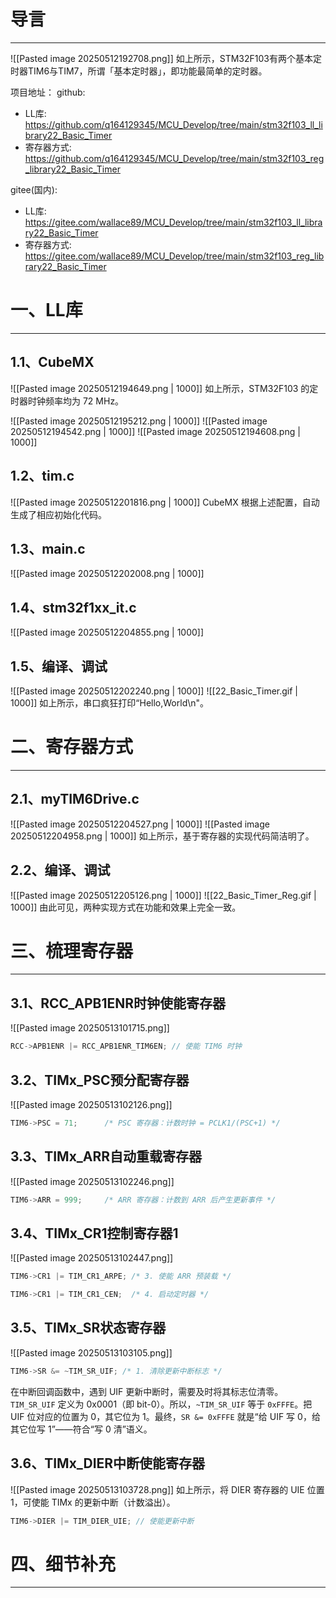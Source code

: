 # 导言
---
![[Pasted image 20250512192708.png]]
如上所示，STM32F103有两个基本定时器TIM6与TIM7，所谓「基本定时器」，即功能最简单的定时器。

项目地址：
github:
- LL库: https://github.com/q164129345/MCU_Develop/tree/main/stm32f103_ll_library22_Basic_Timer
- 寄存器方式: https://github.com/q164129345/MCU_Develop/tree/main/stm32f103_reg_library22_Basic_Timer

gitee(国内):
- LL库: https://gitee.com/wallace89/MCU_Develop/tree/main/stm32f103_ll_library22_Basic_Timer
- 寄存器方式: https://gitee.com/wallace89/MCU_Develop/tree/main/stm32f103_reg_library22_Basic_Timer

# 一、LL库
---
## 1.1、CubeMX
![[Pasted image 20250512194649.png | 1000]]
如上所示，STM32F103 的定时器时钟频率均为 72 MHz。

![[Pasted image 20250512195212.png | 1000]]
![[Pasted image 20250512194542.png | 1000]]
![[Pasted image 20250512194608.png | 1000]]

## 1.2、tim.c
![[Pasted image 20250512201816.png | 1000]]
CubeMX 根据上述配置，自动生成了相应初始化代码。

## 1.3、main.c
![[Pasted image 20250512202008.png | 1000]]

## 1.4、stm32f1xx_it.c
![[Pasted image 20250512204855.png | 1000]]

## 1.5、编译、调试
![[Pasted image 20250512202240.png | 1000]]
![[22_Basic_Timer.gif | 1000]]
如上所示，串口疯狂打印“Hello,World\n"。

# 二、寄存器方式
---
## 2.1、myTIM6Drive.c
![[Pasted image 20250512204527.png | 1000]]
![[Pasted image 20250512204958.png | 1000]]
如上所示，基于寄存器的实现代码简洁明了。

## 2.2、编译、调试
![[Pasted image 20250512205126.png | 1000]]
![[22_Basic_Timer_Reg.gif | 1000]]
由此可见，两种实现方式在功能和效果上完全一致。

# 三、梳理寄存器
---
## 3.1、RCC_APB1ENR时钟使能寄存器
![[Pasted image 20250513101715.png]]
```c
RCC->APB1ENR |= RCC_APB1ENR_TIM6EN; // 使能 TIM6 时钟
```

## 3.2、TIMx_PSC预分配寄存器
![[Pasted image 20250513102126.png]]
```c
TIM6->PSC = 71;      /* PSC 寄存器：计数时钟 = PCLK1/(PSC+1) */
```

## 3.3、TIMx_ARR自动重载寄存器
![[Pasted image 20250513102246.png]]
```c
TIM6->ARR = 999;     /* ARR 寄存器：计数到 ARR 后产生更新事件 */
```

## 3.4、TIMx_CR1控制寄存器1
![[Pasted image 20250513102447.png]]
```c
TIM6->CR1 |= TIM_CR1_ARPE; /* 3. 使能 ARR 预装载 */

TIM6->CR1 |= TIM_CR1_CEN;  /* 4. 启动定时器 */
```

## 3.5、TIMx_SR状态寄存器
![[Pasted image 20250513103105.png]]
```c
TIM6->SR &= ~TIM_SR_UIF; /* 1. 清除更新中断标志 */
```
在中断回调函数中，遇到 UIF 更新中断时，需要及时将其标志位清零。
`TIM_SR_UIF` 定义为 0x0001（即 bit-0）。所以，`~TIM_SR_UIF` 等于 `0xFFFE`。把 UIF 位对应的位置为 0，其它位为 1。最终，`SR &= 0xFFFE` 就是“给 UIF 写 0，给其它位写 1”——符合“写 0 清”语义。

## 3.6、TIMx_DIER中断使能寄存器
![[Pasted image 20250513103728.png]]
如上所示，将 DIER 寄存器的 UIE 位置 1，可使能 TIMx 的更新中断（计数溢出）。
```c
TIM6->DIER |= TIM_DIER_UIE; // 使能更新中断
```

# 四、细节补充
---


















